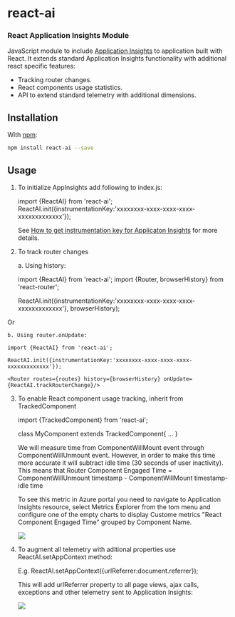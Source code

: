# react-ai
### React Application Insights Module
JavaScript module to include [Application Insights](https://github.com/Microsoft/ApplicationInsights-JS/blob/master/API-reference.md) to application built with React.
It extends standard Application Insights functionality with additional react specific features:
* Tracking router changes.
* React components usage statistics.
* API to extend standard telemetry with additional dimensions.

## Installation

With [npm](https://www.npmjs.com/):
```bash
npm install react-ai --save
```

## Usage

1. To initialize AppInsights add following to index.js:

    import {ReactAI} from 'react-ai';
    ReactAI.init({instrumentationKey:'xxxxxxxx-xxxx-xxxx-xxxx-xxxxxxxxxxxxx'});

    See [How to get instrumentation key for Applicaton Insights](https://azure.microsoft.com/en-us/documentation/articles/app-insights-nodejs/) for more details.

2. To track router changes

    a. Using history:

    import {ReactAI} from 'react-ai';
    import {Router, browserHistory} from 'react-router';

    ReactAI.init({instrumentationKey:'xxxxxxxx-xxxx-xxxx-xxxx-xxxxxxxxxxxxx'}, browserHistory);

Or

    b. Using router.onUpdate:

    import {ReactAI} from 'react-ai';

    ReactAI.init({instrumentationKey:'xxxxxxxx-xxxx-xxxx-xxxx-xxxxxxxxxxxxx'});

    <Router routes={routes} history={browserHistory} onUpdate={ReactAI.trackRouterChange}/>


3. To enable React component usage tracking, inherit from TrackedComponent  

    import {TrackedComponent} from 'react-ai';

    class MyComponent extends TrackedComponent{
        ...
    }

    We will measure time from ComponentWillMount event through ComponentWillUnmount event. However, in order to make this time more accurate it will subtract idle time (30 seconds of user inactivity). 
    This means that Router Component Engaged Time = ComponentWillUnmount timestamp - ComponentWillMount timestamp- idle time  

    To see this metric in Azure portal you need to navigate to Application Insights resource, select Metrics Explorer from the tom menu and configure one of the empty charts to display Custome metrics "React Component Engaged Time" grouped by Component Name.

    <img src="https://cloud.githubusercontent.com/assets/3801171/18721652/43d6a092-7fe6-11e6-9d76-ca6280f3e36e.png"/>

4. To augment all telemetry with aditional properties use ReactAI.setAppContext method:

    E.g. ReactAI.setAppContext({urlReferrer:document.referrer});

    This will add urlReferrer property to all page views, ajax calls, exceptions and other telemetry sent to Application Insights:

    <img src ="https://cloud.githubusercontent.com/assets/3801171/18721651/43c4861e-7fe6-11e6-8541-3614111acc8f.png"/>





